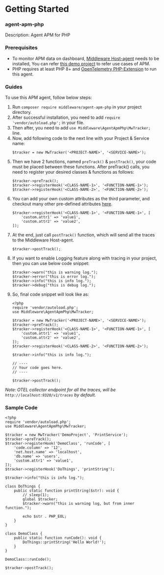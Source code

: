 # Getting Started

### agent-apm-php
Description: Agent APM for PHP

### Prerequisites
* To monitor APM data on dashboard, [Middleware Host-agent](https://docs.middleware.io/docs/getting-started) needs to be installed, You can refer [this demo project](https://github.com/middleware-labs/demo-apm/tree/master/php) to refer use cases of APM.
* PHP requires at least PHP 8+ and [OpenTelemetry PHP-Extension](https://opentelemetry.io/docs/instrumentation/php/automatic/#setup ) to run this agent.


### Guides
To use this APM agent, follow below steps:
1. Run `composer require middleware/agent-apm-php` in your project directory.
2. After successful installation, you need to add `require 'vendor/autoload.php';` in your file.
3. Then after, you need to add `use Middleware\AgentApmPhp\MwTracker;` line.
4. Now, add following code to the next line with your Project & Service name:
   ```
   $tracker = new MwTracker('<PROJECT-NAME>', '<SERVICE-NAME>');
   ```
5. Then we have 2 functions, named `preTrack()` & `postTrack()`, your code must be placed between these functions. After preTrack() calls, you need to register your desired classes & functions as follows:
   ```
   $tracker->preTrack();
   $tracker->registerHook('<CLASS-NAME-1>', '<FUNCTION-NAME-1>');
   $tracker->registerHook('<CLASS-NAME-2>', '<FUNCTION-NAME-2>');
   ```
6. You can add your own custom attributes as the third parameter, and checkout many other pre-defined attributes [here](https://opentelemetry.io/docs/reference/specification/trace/semantic_conventions/span-general/). 
   ```
   $tracker->registerHook('<CLASS-NAME-1>', '<FUNCTION-NAME-1>', [
       'custom.attr1' => 'value1',
       'custom.attr2' => 'value2',
   ]);
   ``` 
7. At the end, just call `postTrack()` function, which will send all the traces to the Middleware Host-agent.
   ```
   $tracker->postTrack();
   ``` 
8. If you want to enable Logging feature along with tracing in your project, then you can use below code snippet:
   ```
   $tracker->warn("this is warning log.");
   $tracker->error("this is error log.");
   $tracker->info("this is info log.");
   $tracker->debug("this is debug log.");
   ```
9. So, final code snippet will look like as:
   ```
   <?php
   require 'vendor/autoload.php';
   use Middleware\AgentApmPhp\MwTracker;
   
   $tracker = new MwTracker('<PROJECT-NAME>', '<SERVICE-NAME>');
   $tracker->preTrack();
   $tracker->registerHook('<CLASS-NAME-1>', '<FUNCTION-NAME-1>', [
       'custom.attr1' => 'value1',
       'custom.attr2' => 'value2',
   ]);
   $tracker->registerHook('<CLASS-NAME-2>', '<FUNCTION-NAME-2>');
   
   $tracker->info("this is info log.");
   
   // ----
   // Your code goes here.
   // ----
   
   $tracker->postTrack();
   ```


*Note: OTEL collector endpoint for all the traces, will be `http://localhost:9320/v1/traces` by default.*

### Sample Code
```
<?php
require 'vendor/autoload.php';
use Middleware\AgentApmPhp\MwTracker;

$tracker = new MwTracker('DemoProject', 'PrintService');
$tracker->preTrack();
$tracker->registerHook('DemoClass', 'runCode', [
    'code.column' => '12',
    'net.host.name' => 'localhost',
    'db.name' => 'users',
    'custom.attr1' => 'value1',
]);
$tracker->registerHook('DoThings', 'printString');

$tracker->info("this is info log.");

class DoThings {
    public static function printString($str): void {
        // sleep(1);
        global $tracker;
        $tracker->warn("this is warning log, but from inner function.");
        
        echo $str . PHP_EOL;
    }
}

class DemoClass {
    public static function runCode(): void {
        DoThings::printString('Hello World!');
    }
}

DemoClass::runCode();

$tracker->postTrack();
```